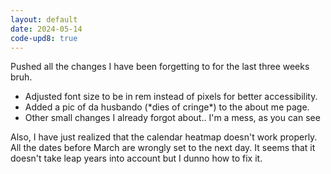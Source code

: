 ```yaml
---
layout: default
date: 2024-05-14
code-upd8: true
---
```

Pushed all the changes I have been forgetting to for the last three weeks bruh.
- Adjusted font size to be in rem instead of pixels for better accessibility.
- Added a pic of da husbando (\*dies of cringe\*) to the about me page.
- Other small changes I already forgot about.. I'm a mess, as you can see

Also, I have just realized that the calendar heatmap doesn't work properly. All the dates before March are wrongly set to the next day. It seems that it doesn't take leap years into account but I dunno how to fix it.